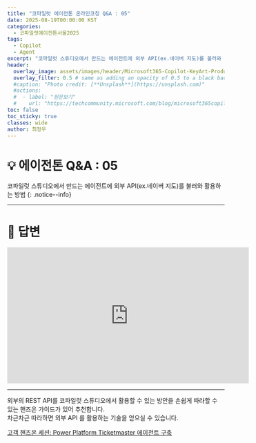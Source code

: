 ```yaml
---
title: "코파일럿 에이전톤 온라인코칭 Q&A : 05"
date: 2025-08-19T00:00:00 KST
categories:
  - 코파일럿에이전톤서울2025
tags:
  - Copilot
  - Agent
excerpt: "코파일럿 스튜디오에서 만드는 에이전트에 외부 API(ex.네이버 지도)를 불러와 활용하는 방법"
header:
  overlay_image: assets/images/header/Microsoft365-Copilot-KeyArt-Productivity-6K-01.png
  overlay_filter: 0.5 # same as adding an opacity of 0.5 to a black background
  #caption: "Photo credit: [**Unsplash**](https://unsplash.com)"
  #actions:
  #  - label: "원문보기"
  #    url: "https://techcommunity.microsoft.com/blog/microsoft365copilotblog/what%E2%80%99s-new-in-microsoft-365-copilot--july-2025/4438253"
toc: false
toc_sticky: true
classes: wide
author: 최정우
---
```


# 💡 에이전톤 Q&A : 05

코파일럿 스튜디오에서 만드는 에이전트에 외부 API(ex.네이버 지도)를 불러와 활용하는 방법
{: .notice--info}

---

# 📝 답변

<iframe width="560" height="315" src="https://www.youtube.com/embed/X5pkLKTTMz0?si=qfrz_aSnR4PQSm4P&amp;start=1037" title="YouTube video player" frameborder="0" allow="accelerometer; autoplay; clipboard-write; encrypted-media; gyroscope; picture-in-picture; web-share" referrerpolicy="strict-origin-when-cross-origin" allowfullscreen></iframe>

---

외부의 REST API를 코파일럿 스튜디오에서 활용할 수 있는 방안을 손쉽게 따라할 수 있는 핸즈온 가이드가 있어 추천합니다.  
차근차근 따라하면 외부 API 를 활용하는 기술을 얻으실 수 있습니다.

[고객 핸즈온 세션: Power Platform Ticketmaster 에이전트 구축](https://github.com/ChangJu-Ahn/Power-Platform-Hands-on/tree/main/Copilot%20Studio%20-%20TicketMaster%20Agent)

